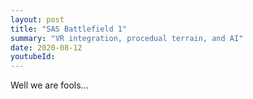 ```yaml
---
layout: post
title: "SAS Battlefield 1"
summary: "VR integration, procedual terrain, and AI"
date: 2020-08-12
youtubeId:
---
```


Well we are fools...
